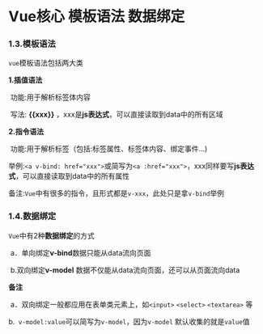 # Vue核心 模板语法 数据绑定

### 1.3.模板语法

`vue`模板语法包括两大类

**1.插值语法**

​	功能:用于解析标签体内容

​	写法: **{{xxx}}** ，xxx是**js表达式**，可以直接读取到data中的所有区域

**2.指令语法**

​	功能:用于解析标签（包括:标签属性、标签体内容、绑定事件...)

​	举例:`<a v-bind: href="xxx">`或简写为`<a :href="xxx">`，xxx同样要写**js表达式**，可以直接读取到data中的所有属性

​	备注:`Vue`中有很多的指令，且形式都是`v-xxx`，此处只是拿`v-bind`举例

### 1.4.数据绑定

`Vue`中有2种**数据绑定**的方式

​	a．单向绑定**v-bind**数据只能从data流向页面

​	b.双向绑定**v-model** 数据不仅能从data流向页面，还可以从页面流向data

**备注**

​	a．双向绑定一般都应用在表单类元素上，如`<input>` `<select>` `<textarea>` 等

​	b.` v-model:value`可以简写为`v-model`，因为`v-model` 默认收集的就是`value`值

